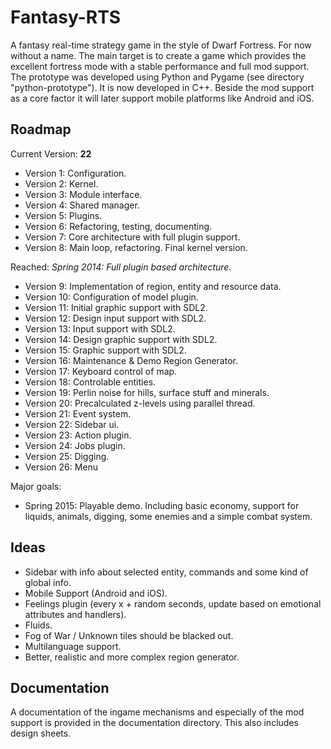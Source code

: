 # Fantasy-RTS

A fantasy real-time strategy game in the style of Dwarf Fortress. For now without a name. The main target is to create a game which provides the excellent fortress mode with a stable performance and full mod support. The prototype was developed using Python and Pygame (see directory "python-prototype"). It is now developed in C++. Beside the mod support as a core factor it will later support mobile platforms like Android and iOS.

## Roadmap

Current Version: **22**

- Version 1: Configuration.
- Version 2: Kernel.
- Version 3: Module interface.
- Version 4: Shared manager.
- Version 5: Plugins.
- Version 6: Refactoring, testing, documenting.
- Version 7: Core architecture with full plugin support.
- Version 8: Main loop, refactoring. Final kernel version.

Reached: *Spring 2014: Full plugin based architecture.*

- Version 9: Implementation of region, entity and resource data.
- Version 10: Configuration of model plugin.
- Version 11: Initial graphic support with SDL2. 
- Version 12: Design input support with SDL2.
- Version 13: Input support with SDL2.
- Version 14: Design graphic support with SDL2.
- Version 15: Graphic support with SDL2.
- Version 16: Maintenance & Demo Region Generator.
- Version 17: Keyboard control of map.
- Version 18: Controlable entities.
- Version 19: Perlin noise for hills, surface stuff and minerals.
- Version 20: Precalculated z-levels using parallel thread.
- Version 21: Event system.
- Version 22: Sidebar ui.
- Version 23: Action plugin.
- Version 24: Jobs plugin.
- Version 25: Digging.
- Version 26: Menu

Major goals:

- Spring 2015: Playable demo. Including basic economy, support for liquids, animals, digging, some enemies and a simple combat system.

## Ideas

- Sidebar with info about selected entity, commands and some kind of global info.
- Mobile Support (Android and iOS).
- Feelings plugin (every x + random seconds, update based on emotional attributes and handlers).
- Fluids.
- Fog of War / Unknown tiles should be blacked out.
- Multilanguage support.
- Better, realistic and more complex region generator.

## Documentation

A documentation of the ingame mechanisms and especially of the mod support is provided in the documentation directory. This also includes design sheets.
